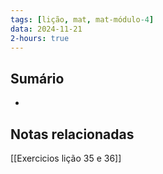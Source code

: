 ```yaml
---
tags: [lição, mat, mat-módulo-4]
data: 2024-11-21
2-hours: true
---
```


## Sumário
-
## Notas relacionadas
[[Exercicios lição 35 e 36]]
